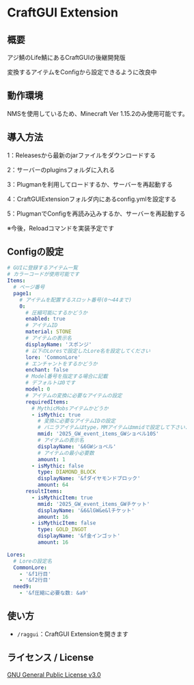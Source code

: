 # CraftGUI Extension

## 概要
アジ鯖のLife鯖にあるCraftGUIの後継開発版

変換するアイテムをConfigから設定できるように改良中

## 動作環境
NMSを使用しているため、Minecraft Ver 1.15.2のみ使用可能です。

## 導入方法
1：Releasesから最新のjarファイルをダウンロードする

2：サーバーのpluginsフォルダに入れる

3：Plugmanを利用してロードするか、サーバーを再起動する

4：CraftGUIExtensionフォルダ内にあるconfig.ymlを設定する

5：PlugmanでConfigを再読み込みするか、サーバーを再起動する

※今後，Reloadコマンドを実装予定です

## Configの設定
```yaml
# GUIに登録するアイテム一覧
# カラーコードが使用可能です
Items:
  # ページ番号
  page1:
    # アイテムを配置するスロット番号(0～44まで)
    0:
      # 圧縮可能にするかどうか
      enabled: true
      # アイテムID
      material: STONE
      # アイテムの表示名
      displayName: 'スポンジ'
      # 以下のLoresで設定したLore名を設定してください
      lore: 'CommonLore'
      # エンチャントをするかどうか
      enchant: false
      # Model番号を指定する場合に記載
      # デフォルトは0です
      model: 0
      # アイテムの変換に必要なアイテムの設定
      requiredItems:
        # MythicMobsアイテムかどうか
        - isMythic: true
          # 変換に必要なアイテムIDの設定
          # バニラアイテムはtype，MMアイテムはmmidで設定して下さい．
          mmid: '2025_GW_event_items_GWショベル10S'
          # アイテムの表示名
          displayName: '&6GWショベル'
          # アイテムの最小必要数
          amount: 1
        - isMythic: false
          type: DIAMOND_BLOCK
          displayName: '&fダイヤモンドブロック'
          amount: 64
      resultItems:
        - isMythicItem: true
          mmid: '2025_GW_event_items_GWチケット'
          displayName: '&6&lGW&e&lチケット'
          amount: 16
        - isMythicItem: false
          type: GOLD_INGOT
          displayName: '&f金インゴット'
          amount: 16

Lores:
  # Loreの設定名
  CommonLore:
    - '&f1行目'
    - '&f2行目'
  need9:
    - '&f圧縮に必要な数: &a9'
```

## 使い方
- `/raggui`：CraftGUI Extensionを開きます

## ライセンス / License
[GNU General Public License v3.0](LICENSE)
